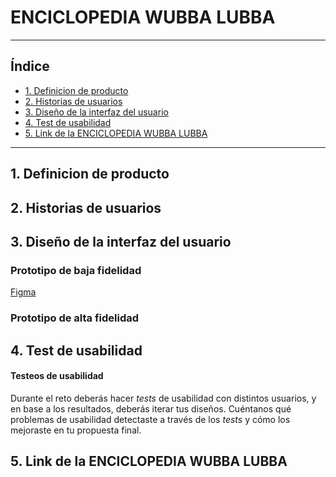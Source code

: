 # ENCICLOPEDIA WUBBA LUBBA
***

## Índice
* [1. Definicion de producto](#1-Definicion-de-producto)
* [2. Historias de usuarios](#2-Historias-de-usuario)
* [3. Diseño de la interfaz del usuario](#3-Diseño-de-la-interfaz-del-usuario)
* [4. Test de usabilidad](#4-Test-de-usabilidad)
* [5. Link de la ENCICLOPEDIA WUBBA LUBBA](#5-Link-de-la-ENCICLOPEDIA-WUBBA-LUBBA)


***

## 1. Definicion de producto



## 2. Historias de usuarios


## 3. Diseño de la interfaz del usuario

### Prototipo de baja fidelidad
 [Figma](https://www.figma.com/)

### Prototipo de alta fidelidad



 
## 4. Test de usabilidad

#### Testeos de usabilidad

Durante el reto deberás hacer _tests_ de usabilidad con distintos usuarios, y
en base a los resultados, deberás iterar tus diseños. Cuéntanos
qué problemas de usabilidad detectaste a través de los _tests_ y cómo los
mejoraste en tu propuesta final.

## 5. Link de la ENCICLOPEDIA WUBBA LUBBA

